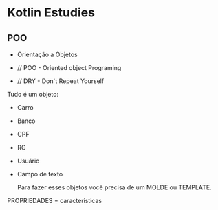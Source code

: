 # Kotlin Estudies


## POO
- Orientação a Objetos
  
- // POO - Oriented object Programing

- // DRY - Don`t Repeat Yourself

Tudo é um objeto:

- Carro
- Banco
- CPF
- RG
- Usuário
- Campo de texto

  
  Para fazer esses objetos você precisa de um MOLDE 
  ou TEMPLATE.

PROPRIEDADES = caracteristicas